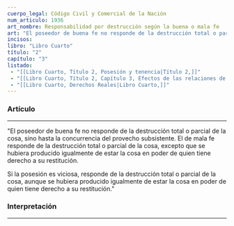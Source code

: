 ```yaml
---
cuerpo_legal: Código Civil y Comercial de la Nación
num_articulo: 1936
art_nombre: Responsabilidad por destrucción según la buena o mala fe
art: "El poseedor de buena fe no responde de la destrucción total o parcial de la cosa, sino hasta la concurrencia del provecho subsistente. El de mala fe responde de la destrucción total o parcial de la cosa, excepto que se hubiera producido igualmente de estar la cosa en poder de quien tiene derecho a su restitución.  Si la posesión es viciosa, responde de la destrucción total o parcial de la cosa, aunque se hubiera producido igualmente de estar la cosa en poder de quien tiene derecho a su restitución."
incisos: 
libro: "Libro Cuarto"
título: "2"
capítulo: "3"
listado:
 - "[[Libro Cuarto, Título 2, Posesión y tenencia|Título 2,]]"
 - "[[Libro Cuarto, Título 2, Capítulo 3, Efectos de las relaciones de poder|Capítulo 3,]]"
 - "[[Libro Cuarto, Derechos Reales|Libro Cuarto,]]"
---
```

### Artículo
---
"El poseedor de buena fe no responde de la destrucción total o parcial de la cosa, sino hasta la concurrencia del provecho subsistente. El de mala fe responde de la destrucción total o parcial de la cosa, excepto que se hubiera producido igualmente de estar la cosa en poder de quien tiene derecho a su restitución.  

Si la posesión es viciosa, responde de la destrucción total o parcial de la cosa, aunque se hubiera producido igualmente de estar la cosa en poder de quien tiene derecho a su restitución."


### Interpretación
---
